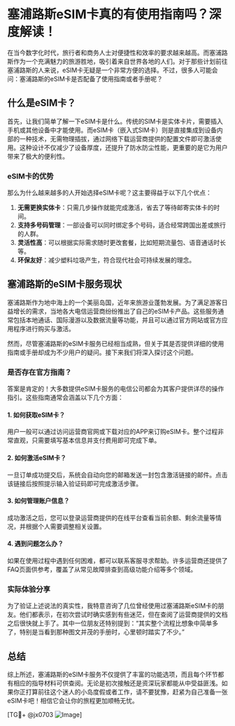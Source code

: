 # 塞浦路斯eSIM卡真的有使用指南吗？深度解读！

在当今数字化时代，旅行者和商务人士对便捷性和效率的要求越来越高。而塞浦路斯作为一个充满魅力的旅游胜地，吸引着来自世界各地的人们。对于那些计划前往塞浦路斯的人来说，eSIM卡无疑是一个非常方便的选择。不过，很多人可能会问：塞浦路斯的eSIM卡是否配备了使用指南或者手册呢？

## 什么是eSIM卡？

首先，让我们简单了解一下eSIM卡是什么。传统的SIM卡是实体卡片，需要插入手机或其他设备中才能使用。而eSIM卡（嵌入式SIM卡）则是直接集成到设备内部的一种技术，无需物理插拔，通过网络下载运营商提供的配置文件即可激活使用。这种设计不仅减少了设备厚度，还提升了防水防尘性能，更重要的是它为用户带来了极大的便利性。

### eSIM卡的优势

那么为什么越来越多的人开始选择eSIM卡呢？这主要得益于以下几个优点：
1. **无需更换实体卡**：只需几步操作就能完成激活，省去了等待邮寄实体卡的时间。
2. **支持多号码管理**：一部设备可以同时绑定多个号码，适合经常跨国出差或旅行的人群。
3. **灵活性高**：可以根据实际需求随时更改套餐，比如短期流量包、语音通话时长等。
4. **环保友好**：减少塑料垃圾产生，符合现代社会可持续发展的理念。

## 塞浦路斯的eSIM卡服务现状

塞浦路斯作为地中海上的一个美丽岛国，近年来旅游业蓬勃发展。为了满足游客日益增长的需求，当地各大电信运营商纷纷推出了自己的eSIM卡产品。这些服务通常包括本地通话、国际漫游以及数据流量等功能，并且可以通过官方网站或官方应用程序进行购买与激活。

然而，尽管塞浦路斯的eSIM卡服务已经相当成熟，但关于其是否提供详细的使用指南或手册却成为不少用户的疑问。接下来我们将深入探讨这个问题。

### 是否存在官方指南？

答案是肯定的！大多数提供eSIM卡服务的电信公司都会为其客户提供详尽的操作指引。这些指南通常会涵盖以下几个方面：

#### 1. 如何获取eSIM卡？
用户一般可以通过访问运营商官网或下载对应的APP来订购eSIM卡。整个过程非常直观，只需要填写基本信息并支付费用即可完成下单。

#### 2. 如何激活eSIM卡？
一旦订单成功提交后，系统会自动向您的邮箱发送一封包含激活链接的邮件。点击该链接后按照提示输入验证码即可完成激活步骤。

#### 3. 如何管理账户信息？
成功激活之后，您可以登录运营商提供的在线平台查看当前余额、剩余流量等情况，并根据个人需要调整相关设置。

#### 4. 遇到问题怎么办？
如果在使用过程中遇到任何困难，都可以联系客服寻求帮助。许多运营商还提供了FAQ页面供参考，覆盖了从常见故障排查到高级功能介绍等多个领域。

### 实际体验分享

为了验证上述说法的真实性，我特意咨询了几位曾经使用过塞浦路斯eSIM卡的朋友。他们都表示，在初次尝试时确实感到有些迷茫，但在查阅了运营商提供的文档之后很快就上手了。其中一位朋友还特别提到：“其实整个流程比想象中简单多了，特别是当看到那种图文并茂的手册时，心里顿时踏实了不少。”

## 总结

综上所述，塞浦路斯的eSIM卡服务不仅提供了丰富的功能选项，而且每个环节都有相应的指导材料可供查阅。无论是初次接触还是资深玩家都能从中受益匪浅。如果你正打算前往这个迷人的小岛度假或者工作，请不要犹豫，赶紧为自己准备一张eSIM卡吧！相信它会让你的旅程更加顺畅无忧。

[TG💪+ @jx0703 ![Image](https://github.com/user-attachments/assets/dbca1d08-cadb-493c-b0ec-ad6f7a83f270)]